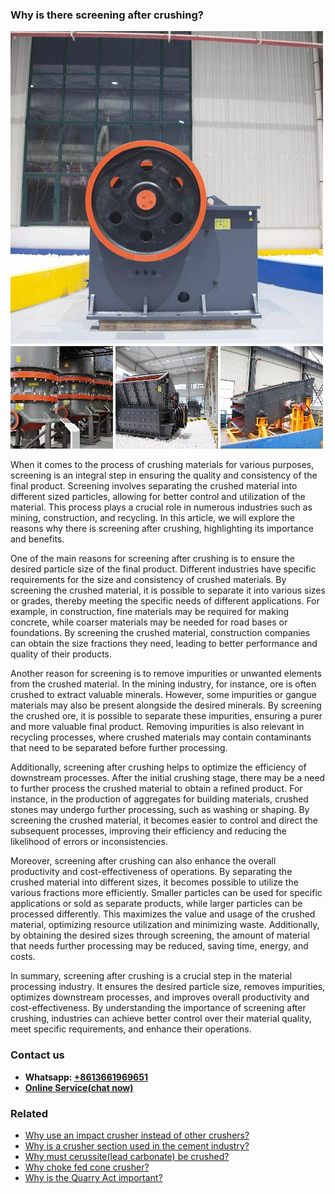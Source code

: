 <h3>Why is there screening after crushing?</h3><img src='1701671441.jpg' alt=''><p>When it comes to the process of crushing materials for various purposes, screening is an integral step in ensuring the quality and consistency of the final product. Screening involves separating the crushed material into different sized particles, allowing for better control and utilization of the material. This process plays a crucial role in numerous industries such as mining, construction, and recycling. In this article, we will explore the reasons why there is screening after crushing, highlighting its importance and benefits.</p><p>One of the main reasons for screening after crushing is to ensure the desired particle size of the final product. Different industries have specific requirements for the size and consistency of crushed materials. By screening the crushed material, it is possible to separate it into various sizes or grades, thereby meeting the specific needs of different applications. For example, in construction, fine materials may be required for making concrete, while coarser materials may be needed for road bases or foundations. By screening the crushed material, construction companies can obtain the size fractions they need, leading to better performance and quality of their products.</p><p>Another reason for screening is to remove impurities or unwanted elements from the crushed material. In the mining industry, for instance, ore is often crushed to extract valuable minerals. However, some impurities or gangue materials may also be present alongside the desired minerals. By screening the crushed ore, it is possible to separate these impurities, ensuring a purer and more valuable final product. Removing impurities is also relevant in recycling processes, where crushed materials may contain contaminants that need to be separated before further processing.</p><p>Additionally, screening after crushing helps to optimize the efficiency of downstream processes. After the initial crushing stage, there may be a need to further process the crushed material to obtain a refined product. For instance, in the production of aggregates for building materials, crushed stones may undergo further processing, such as washing or shaping. By screening the crushed material, it becomes easier to control and direct the subsequent processes, improving their efficiency and reducing the likelihood of errors or inconsistencies.</p><p>Moreover, screening after crushing can also enhance the overall productivity and cost-effectiveness of operations. By separating the crushed material into different sizes, it becomes possible to utilize the various fractions more efficiently. Smaller particles can be used for specific applications or sold as separate products, while larger particles can be processed differently. This maximizes the value and usage of the crushed material, optimizing resource utilization and minimizing waste. Additionally, by obtaining the desired sizes through screening, the amount of material that needs further processing may be reduced, saving time, energy, and costs.</p><p>In summary, screening after crushing is a crucial step in the material processing industry. It ensures the desired particle size, removes impurities, optimizes downstream processes, and improves overall productivity and cost-effectiveness. By understanding the importance of screening after crushing, industries can achieve better control over their material quality, meet specific requirements, and enhance their operations.</p><h3>Contact us</h3><ul><li><strong>Whatsapp:&nbsp;<a href="https://wa.me/8613661969651">+8613661969651</a></strong></li><li><a href="https://swt.shibang-china.com/?git&amp;zhl&amp;Why-is-there-screening-after-crushing"><strong>Online Service(chat now)</strong></a></li></ul><h3>Related</h3><ul><li><a href='Why-use-an-impact-crusher-instead-of-other-crushers.md'>Why use an impact crusher instead of other crushers?</a></li><li><a href='Why-is-a-crusher-section-used-in-the-cement-industry.md'>Why is a crusher section used in the cement industry?</a></li><li><a href='Why-must-cerussitelead-carbonate-be-crushed.md'>Why must cerussite(lead carbonate) be crushed?</a></li><li><a href='Why-choke-fed-cone-crusher.md'>Why choke fed cone crusher?</a></li><li><a href='Why-is-the-Quarry-Act-important.md'>Why is the Quarry Act important?</a></li></ul>